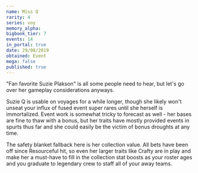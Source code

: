 ```yaml
---
name: Miss Q
rarity: 4
series: voy
memory_alpha:
bigbook_tier: 7
events: 14
in_portal: true
date: 29/08/2019
obtained: Event
mega: false
published: true
---
```


"Fan favorite Suzie Plakson" is all some people need to hear, but let's go over her gameplay considerations anyways.

Suzie Q is usable on voyages for a while longer, though she likely won't unseat your influx of fused event super rares until she herself is immortalized. Event work is somewhat tricky to forecast as well - her bases are fine to thaw with a bonus, but her traits have mostly provided events in spurts thus far and she could easily be the victim of bonus droughts at any time.

The safety blanket fallback here is her collection value. All bets have been off since Resourceful hit, so even her larger traits like Crafty are in play and make her a must-have to fill in the collection stat boosts as your roster ages and you graduate to legendary crew to staff all of your away teams.
